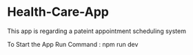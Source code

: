 # Health-Care-App
This app is regarding a pateint appointment scheduling system 


To Start the App
Run Command : npm run dev
